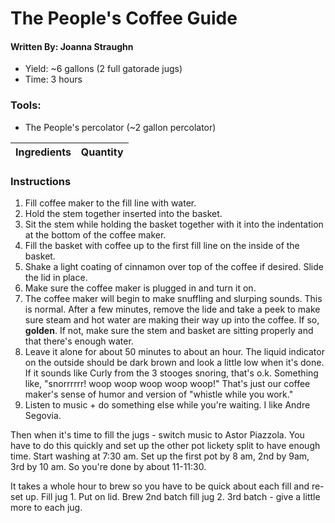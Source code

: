 # The People's Coffee Guide

#### Written By: Joanna Straughn

- Yield: ~6 gallons (2 full gatorade jugs)
- Time: 3 hours

### Tools:

- The People's percolator (~2 gallon percolator)

| Ingredients | Quantity |
| ----------- | -------- |


### Instructions

1. Fill coffee maker to the fill line with water.
2. Hold the stem together inserted into the basket.
3. Sit the stem while holding the basket together with it into the indentation at the bottom of the coffee maker.
4. Fill the basket with coffee up to the first fill line on the inside of the basket.
5. Shake a light coating of cinnamon over top of the coffee if desired. Slide the lid in place.
6. Make sure the coffee maker is plugged in and turn it on.
7. The coffee maker will begin to make snuffling and slurping sounds. This is normal. After a few minutes, remove the lide and take a peek to make sure steam and hot water are making their way up into the coffee. If so, **golden**. If not, make sure the stem and basket are sitting properly and that there's enough water.
8. Leave it alone for about 50 minutes to about an hour. The liquid indicator on the outside should be dark brown and look a little low when it's done. If it sounds like Curly from the 3 stooges snoring, that's o.k. Something like, "snorrrrrr! woop woop woop woop woop!" That's just our coffee maker's sense of humor and version of "whistle while you work."
9. Listen to music + do something else while you're waiting. I like Andre Segovia.

Then when it's time to fill the jugs - switch music to Astor Piazzola. You have to do this quickly and set up the other pot lickety split to have enough time. Start washing at 7:30 am. Set up the first pot by 8 am, 2nd by 9am, 3rd by 10 am. So you're done by about 11-11:30.

It takes a whole hour to brew so you have to be quick about each fill and re-set up. Fill jug 1. Put on lid. Brew 2nd batch fill jug 2. 3rd batch - give a little more to each jug.
